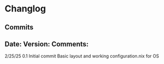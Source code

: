 # Changlog 

## Commits

Date:       Version:        Comments:
--------------------------------------------------------------------------------------------------
2/25/25     0.1             Initial commit  Basic layout and working configuration.nix for OS
